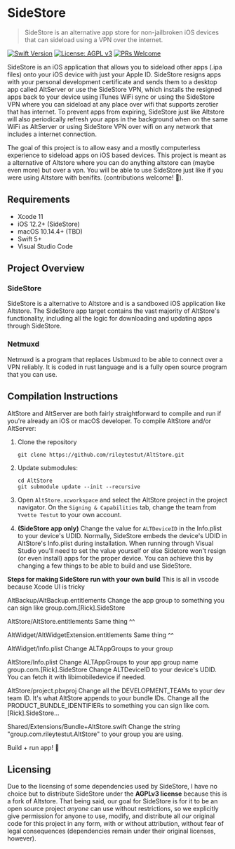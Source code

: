 # SideStore

> SideStore is an alternative app store for non-jailbroken iOS devices that can sideload using a VPN over the internet. 

[![Swift Version](https://img.shields.io/badge/swift-5.0-orange.svg)](https://swift.org/)
[![License: AGPL v3](https://img.shields.io/badge/License-AGPL%20v3-blue.svg)](https://www.gnu.org/licenses/agpl-3.0)
[![PRs Welcome](https://img.shields.io/badge/PRs-welcome-brightgreen.svg?style=flat-square)](http://makeapullrequest.com)

SideStore is an iOS application that allows you to sideload other apps (.ipa files) onto your iOS device with just your Apple ID. SideStore resigns apps with your personal development certificate and sends them to a desktop app called AltServer or use the SideStore VPN, which installs the resigned apps back to your device using iTunes WiFi sync or using the SideStore VPN where you can sideload at any place over wifi that supports zerotier that has internet. To prevent apps from expiring, SideStore just like Altstore will also periodically refresh your apps in the background when on the same WiFi as AltServer or using SideStore VPN over wifi on any network that includes a internet connection.

The goal of this project is to allow easy and a mostly computerless experience to sideload apps on iOS based devices. This project is meant as a alternative of Altstore where you can do anything altstore can (maybe even more) but over a vpn. You will be able to use SideStore just like if you were using Altstore with benifits.
 (contributions welcome! 🙂).


## Requirements
- Xcode 11
- iOS 12.2+ (SideStore)
- macOS 10.14.4+ (TBD)
- Swift 5+
- Visual Studio Code

## Project Overview

### SideStore
SideStore is a alternative to Altstore and is a sandboxed iOS application like Altstore. The SideStore app target contains the vast majority of AltStore's functionality, including all the logic for downloading and updating apps through SideStore.

### Netmuxd
Netmuxd is a program that replaces Usbmuxd to be able to connect over a VPN reliably. It is coded in rust language and is a fully open source program that you can use. 

## Compilation Instructions
AltStore and AltServer are both fairly straightforward to compile and run if you're already an iOS or macOS developer. To compile AltStore and/or AltServer:

1. Clone the repository 
	``` 
	git clone https://github.com/rileytestut/AltStore.git
	```
2. Update submodules: 
	```
	cd AltStore 
	git submodule update --init --recursive
	```
3. Open `AltStore.xcworkspace` and select the AltStore project in the project navigator. On the `Signing & Capabilities` tab, change the team from `Yvette Testut` to your own account.

5. **(SideStore app only)** Change the value for `ALTDeviceID` in the Info.plist to your device's UDID. Normally, SideStore embeds the device's UDID in AltStore's Info.plist during installation. When running through Visual Studio you'll need to set the value yourself or else Sidetore won't resign (or even install) apps for the proper device. You can achieve this by changing a few things to be able to build and use SideStore.

**Steps for making SideStore run with your own build**
This is all in vscode because Xcode UI is tricky

AltBackup/AltBackup.entitlements
Change the app group to something you can sign like group.com.[Rick].SideStore

AltStore/AltStore.entitlements
Same thing ^^

AltWidget/AltWidgetExtension.entitlements
Same thing ^^

AltWidget/Info.plist
Change ALTAppGroups to your group

AltStore/Info.plist
Change ALTAppGroups to your app group name group.com.[Rick].SideStore
Change ALTDeviceID to your device's UDID. You can fetch it with libimobiledevice if needed.

AltStore/project.pbxproj
Change all the DEVELOPMENT_TEAMs to your dev team ID. It's what AltStore appends to your bundle IDs.
Change all the PRODUCT_BUNDLE_IDENTIFIERs to something you can sign like com.[Rick].SideStore...

Shared/Extensions/Bundle+AltStore.swift
Change the string "group.com.rileytestut.AltStore" to your group you are using.

Build + run app! 🎉

## Licensing

Due to the licensing of some dependencies used by SideStore, I have no choice but to distribute SideStore under the **AGPLv3 license** because this is a fork of Altstore. That being said, our goal for SideStore is for it to be an open source project *anyone* can use without restrictions, so we explicitly give permission for anyone to use, modify, and distribute all *our* original code for this project in any form, with or without attribution, without fear of legal consequences (dependencies remain under their original licenses, however).
